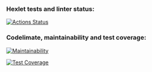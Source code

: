 ### Hexlet tests and linter status:
[![Actions Status](https://github.com/s-chepurnov/java-project-lvl4/workflows/hexlet-check/badge.svg)](https://github.com/s-chepurnov/java-project-lvl4/actions)

### Codelimate, maintainability and test coverage:

[![Maintainability](https://api.codeclimate.com/v1/badges/41c93a14f91c7bdf6203/maintainability)](https://codeclimate.com/github/s-chepurnov/java-project-lvl4/maintainability)

[![Test Coverage](https://api.codeclimate.com/v1/badges/41c93a14f91c7bdf6203/test_coverage)](https://codeclimate.com/github/s-chepurnov/java-project-lvl4/test_coverage)
